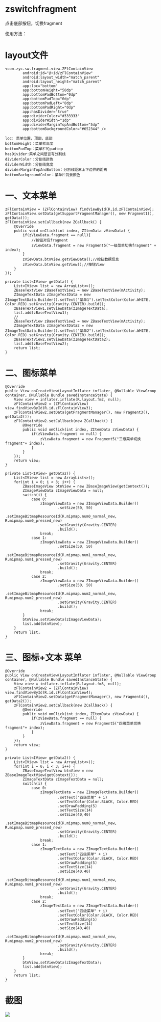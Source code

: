 # zswitchfragment
点击底部按钮，切换fragment

使用方法：

# layout文件

    <com.zyc.sw.fragment.view.ZFlContainView
            android:id="@+id/zFlContainView"
            android:layout_width="match_parent"
            android:layout_height="match_parent"
            app:loc="bottom"
            app:bottomHeight="50dp"
            app:bottomPadBottom="0dp"
            app:bottomPadTop="0dp"
            app:bottomPadLeft="0dp"
            app:bottomPadRight="0dp"
            app:hasDivider="true"
            app:dividerColor="#333333"
            app:dividerWidth="1dp"
            app:dividerMarginTopAndBottom="5dp"
            app:bottomBackgroundColor="#652344" />

   	loc: 菜单位置，顶部，底部
   	bottomHeight：菜单栏高度
   	bottomPadTop：菜单栏的padtop
   	hasDivider:菜单之间是否有分割线
   	dividerColor：分割线颜色
   	dividerWidth：分割线宽度
   	dividerMarginTopAndBottom：分割线距离上下边界的距离
   	bottomBackgroundColor：菜单栏背景颜色

# 一、文本菜单

    zFlContainView = (ZFlContainView) findViewById(R.id.zFlContainView);
    zFlContainView.setData(getSupportFragmentManager(), new Fragment1(), getData());
    zFlContainView.setCallback(new ZCallback() {
        @Override
        public void onClick(int index, ZItemData zViewData) {
            if(zViewData.fragment == null){
                //按钮对应fragment
                zViewData.fragment = new Fragment5("一级菜单切换fragment" + index);
            }
            zViewData.btnView.getViewData();//按钮数据信息
            zViewData.btnView.getView();//按钮View
        }
    });

    private List<IView> getData() {
        List<IView> list = new ArrayList<>();
        ZBaseTextView zBaseTextView1 = new ZBaseTextView(mActivity);
        ZImageTextData zImageTextData = new ZImageTextData.Builder().setText("菜单1").setTextColor(Color.WHITE, Color.RED).setGravity(Gravity.CENTER).build();
        zBaseTextView1.setViewData(zImageTextData);
        list.add(zBaseTextView1);
        //
        ZBaseTextView zBaseTextView2 = new ZBaseTextView(mActivity);
        ZImageTextData zImageTextData2 = new ZImageTextData.Builder().setText("菜单2").setTextColor(Color.WHITE, Color.RED).setGravity(Gravity.CENTER).build();
        zBaseTextView2.setViewData(zImageTextData2);
        list.add(zBaseTextView2);
        return list;
    }


# 二、图标菜单

    @Override
    public View onCreateView(LayoutInflater inflater, @Nullable ViewGroup container, @Nullable Bundle savedInstanceState) {
        View view = inflater.inflate(R.layout.fm2, null);
        zFlContainView2 = (ZFlContainView) view.findViewById(R.id.zFlContainView3);
        zFlContainView2.setData(getFragmentManager(), new Fragment3(), getData2());
        zFlContainView2.setCallback(new ZCallback() {
            @Override
            public void onClick(int index, ZItemData zViewData) {
                if(zViewData.fragment == null) {
                    zViewData.fragment = new Fragment5("三级菜单切换fragment"+ index);
                }
            }
        });
        return view;
    }

    private List<IView> getData2() {
        List<IView> list = new ArrayList<>();
        for(int i = 0; i < 3; i++) {
            ZBaseImageView btnView = new ZBaseImageView(getContext());
            ZImageViewData zImageViewData = null;
            switch(i) {
                case 0:
                    zImageViewData = new ZImageViewData.Builder()
                            .setSize(50, 50)
                            .setImageBitmapResourceId(R.mipmap.num0_normal_new, R.mipmap.num0_pressed_new)
                            .setGravity(Gravity.CENTER)
                            .build();
                    break;
                case 1:
                    zImageViewData = new ZImageViewData.Builder()
                            .setSize(50, 50)
                            .setImageBitmapResourceId(R.mipmap.num1_normal_new, R.mipmap.num1_pressed_new)
                            .setGravity(Gravity.CENTER)
                            .build();
                    break;
                case 2:
                    zImageViewData = new ZImageViewData.Builder()
                            .setSize(50, 50)
                            .setImageBitmapResourceId(R.mipmap.num2_normal_new, R.mipmap.num2_pressed_new)
                            .setGravity(Gravity.CENTER)
                            .build();
                    break;
            }
            btnView.setViewData(zImageViewData);
            list.add(btnView);
        }
        return list;
    }


# 三、图标+文本 菜单

    @Override
    public View onCreateView(LayoutInflater inflater, @Nullable ViewGroup container, @Nullable Bundle savedInstanceState) {
        View view = inflater.inflate(R.layout.fm3, null);
        zFlContainView2 = (ZFlContainView) view.findViewById(R.id.zFlContainView4);
        zFlContainView2.setData(getFragmentManager(), new Fragment4(), getData2());
        zFlContainView2.setCallback(new ZCallback() {
            @Override
            public void onClick(int index, ZItemData zViewData) {
                if(zViewData.fragment == null) {
                    zViewData.fragment = new Fragment5("四级菜单切换fragment"+ index);
                }
            }
        });
        return view;
    }

    private List<IView> getData2() {
        List<IView> list = new ArrayList<>();
        for(int i = 0; i < 3; i++) {
            ZBaseImageTextView btnView = new ZBaseImageTextView(getContext());
            ZImageTextData zImageTextData = null;
            switch(i) {
                case 0:
                    zImageTextData = new ZImageTextData.Builder()
                            .setText("四级菜单" + i)
                            .setTextColor(Color.BLACK, Color.RED)
                            .setDrawPadding(5)
                            .setTextSize(14)
                            .setSize(40,40)
                            .setImageBitmapResourceId(R.mipmap.num0_normal_new, R.mipmap.num0_pressed_new)
                            .setGravity(Gravity.CENTER)
                            .build();
                    break;
                case 1:
                    zImageTextData = new ZImageTextData.Builder()
                            .setText("四级菜单" + i)
                            .setTextColor(Color.BLACK, Color.RED)
                            .setDrawPadding(5)
                            .setTextSize(14)
                            .setSize(40,40)
                            .setImageBitmapResourceId(R.mipmap.num1_normal_new, R.mipmap.num1_pressed_new)
                            .setGravity(Gravity.CENTER)
                            .build();
                    break;
                case 2:
                    zImageTextData = new ZImageTextData.Builder()
                            .setText("四级菜单" + i)
                            .setTextColor(Color.BLACK, Color.RED)
                            .setDrawPadding(5)
                            .setTextSize(14)
                            .setSize(40,40)
                            .setImageBitmapResourceId(R.mipmap.num2_normal_new, R.mipmap.num2_pressed_new)
                            .setGravity(Gravity.CENTER)
                            .build();
                    break;
            }
            btnView.setViewData(zImageTextData);
            list.add(btnView);
        }
        return list;
    }

# 截图


<img src="https://github.com/ilvhmfer/zswitchfragment/blob/master/jpg/r1.png"/>




